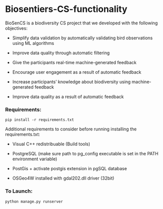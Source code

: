 # Biosentiers-CS-functionality

BioSenCS is a biodiversity CS project that we developed with the following objectives:

* Simplify data validation by automatically validating bird observations using ML algorithms

* Improve data quality through automatic filtering

* Give the participants real-time machine-generated feedback

* Encourage user engagement as a result of automatic feedback

* Increase participants’ knowledge about biodiversity using machine-generated feedback

* Improve data quality as a result of automatic feedback

### Requirements:

```
pip install -r requirements.txt
```
Additional requirements to consider before running installing the requirements.txt:

* Visual C++ redistribuable (Build tools)

* PostgreSQL (make sure path to pg_config executable is set in the PATH environment variable)

* PostGis + activate postgis extension in pgSQL database

* OSGeo4W installed with gdal202.dll driver  (32bit)


### To Launch:

```
python manage.py runserver
```

